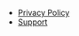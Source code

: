 - [Privacy Policy](https://sheat-git.github.io/about-MKTools/privacy-policy/)
- [Support](https://sheat-git.github.io/about-MKTools/support/)
